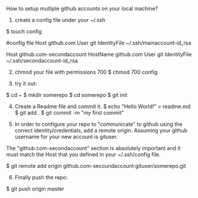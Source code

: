 How to setup multiple github accounts on your local machine?


1. create a config file under your ~/.ssh

$ touch config


#config file 
Host github.com
  User git
  IdentityFile ~/.ssh/mainaccount-id_rsa

Host github.com-secondaccount
  HostName github.com
  User git
  IdentityFile ~/.ssh/secondaccount-id_rsa


2. chmod your file with permissions 700 
$ chmod 700 config


3. try it out:

$ cd ~
$ mkdir somerepo
$ cd somerepo
$ git init


4.  Create a Readme file and commit it.
$ echo "Hello World!" > readme.md
$ git add .
$ git commit -m "my first commit"


5. In order to configure your repo to "communicate" to github using the correct identity/credentials, add a remote origin. 
Assuming your github username for your new account is gituser.

The  "github.com-secondaccount" section is absolutely important and it must match the Host that you defined in your ~/.ssh/config file.

$ git remote add origin github.com-secoundaccount:gituser/somerepo.git


6. Finally push the repo:

$ git push origin master






